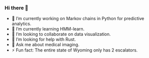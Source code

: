 ### Hi there 👋

- 🔭 I’m currently working on Markov chains in Python for predictive analytics.
- 🌱 I’m currently learning HMM-learn.
- 👯 I’m looking to collaborate on data visualization.
- 🤔 I’m looking for help with Rust.
- 💬 Ask me about medical imaging.
- ⚡ Fun fact: The entire state of Wyoming only has 2 escalators.
